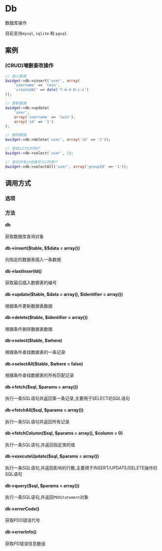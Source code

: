 Db
==

数据库操作

目前支持`mysql`, `sqlite` 和 `pgsql`.

案例
----

### (CRUD)增删查改操作
```php
// 插入数据
$widget->db->insert('user', array(
    'username' => 'twin',
    'createdAt' => date('Y-m-d H:i:s') 
));

// 更新数据
$widget->db->update(
    'user', 
    array('username' => 'twin'), 
    array('id' => '1')
);

// 删除数据
$widget->db->delete('user', array('id' => '1'));

// 查找id为1的用户
$widget->db->select('user', 1);

// 查找所有分组编号为1的用户
$widget->db->selectAll('user', array('groupId' => '1'));
```

调用方式
--------

### 选项



### 方法

#### db
获取数据库查询对象

#### db->insert($table, $$data = array())
向指定的数据表插入一条数据

#### db->lastInsertId()
获取最后插入数据表的编号

#### db->update($table, $data = array(), $identifier = array())
根据条件更新数据表数据

#### db->delete($table, $identifier = array())
根据条件删除数据表数据

#### db->select($table, $where)
根据条件查找数据表的一条记录

#### db->selectAll($table, $where = false)
根据条件查找数据表的所有匹配记录

#### db->fetch($sql, $params = array())
执行一条SQL语句并返回第一条记录,主要用于SELECT的SQL语句

#### db->fetchAll($sql, $params = array())
执行一条SQL语句并返回所有记录

#### db->fetchColumn($sql, $params = array(), $column = 0)
执行一条SQL语句,并返回指定类的值

#### db->executeUpdate($sql, $params = array())
执行一条SQL语句,并返回影响的行数,主要用于INSERT/UPDATE/DELETE操作的SQL语句

#### db->query($sql, $params = array())
执行一条SQL语句,并返回`PDOStatement`对象

#### db->errorCode()
获取PDO错误代号

#### db->errorInfo()
获取PD错误信息数组